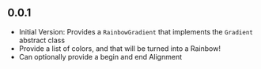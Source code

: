 ## 0.0.1

  * Initial Version: Provides a `RainbowGradient` that implements the `Gradient` abstract class
  * Provide a list of colors, and that will be turned into a Rainbow!
  * Can optionally provide a begin and end Alignment
